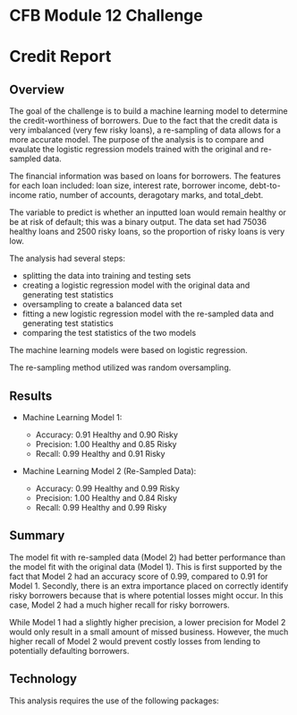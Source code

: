 # CFB Module 12 Challenge
# Credit Report

## Overview

The goal of the challenge is to build a machine learning model to determine the credit-worthiness of borrowers.  Due to the fact that the credit data is very imbalanced (very few risky loans), a re-sampling of data allows for a more accurate model.  The purpose of the analysis is to compare and evaulate the logistic regression models trained with the original and re-sampled data.

The financial information was based on loans for borrowers.  The features for each loan included:  loan size, interest rate, borrower income, debt-to-income ratio, number of accounts, deragotary marks, and total_debt.

The variable to predict is whether an inputted loan would remain healthy or be at risk of default; this was a binary output.  The data set had 75036 healthy loans and 2500 risky loans, so the proportion of risky loans is very low.

The analysis had several steps:
* splitting the data into training and testing sets
* creating a logistic regression model with the original data and generating test statistics
* oversampling to create a balanced data set
* fitting a new logistic regression model with the re-sampled data and generating test statistics
* comparing the test statistics of the two models

The machine learning models were based on logistic regression.

The re-sampling method utilized was random oversampling.

## Results

* Machine Learning Model 1:
    * Accuracy: 0.91 Healthy and 0.90 Risky
    * Precision: 1.00 Healthy and 0.85 Risky
    * Recall: 0.99 Healthy and 0.91 Risky

* Machine Learning Model 2 (Re-Sampled Data):
    * Accuracy: 0.99 Healthy and 0.99 Risky
    * Precision: 1.00 Healthy and 0.84 Risky
    * Recall:  0.99 Healthy and 0.99 Risky


## Summary

 The model fit with re-sampled data (Model 2) had better performance than the model fit with the original data (Model 1).  This is first supported by the fact that Model 2 had an accuracy score of 0.99, compared to 0.91 for Model 1.  Secondly, there is an extra importance placed on correctly identify risky borrowers because that is where potential losses might occur.  In this case, Model 2 had a much higher recall for risky borrowers. 

 While Model 1 had a slightly higher precision, a lower precision for Model 2 would only result in a small amount of missed business.  However, the much higher recall of Model 2 would prevent costly losses from lending to potentially defaulting borrowers.  

 ## Technology

 This analysis requires the use of the following packages:

 